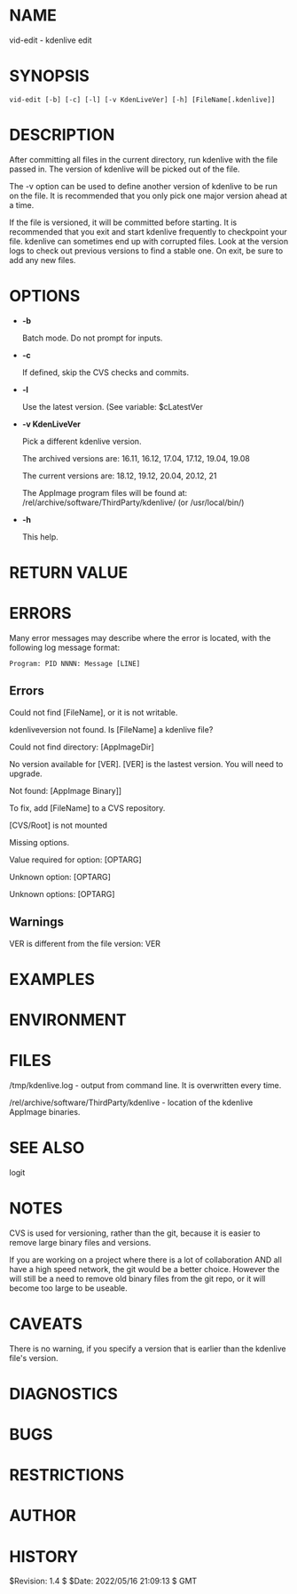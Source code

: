 # NAME

vid-edit - kdenlive edit

# SYNOPSIS

    vid-edit [-b] [-c] [-l] [-v KdenLiveVer] [-h] [FileName[.kdenlive]]

# DESCRIPTION

After committing all files in the current directory, run kdenlive with
the file passed in. The version of kdenlive will be picked out of the file.

The -v option can be used to define another version of kdenlive to be run on
the file. It is recommended that you only pick one major version ahead at a
time.

If the file is versioned, it will be committed before starting.  It is
recommended that you exit and start kdenlive frequently to checkpoint
your file.  kdenlive can sometimes end up with corrupted files. Look
at the version logs to check out previous versions to find a stable
one.  On exit, be sure to add any new files.

# OPTIONS

- **-b**

    Batch mode. Do not prompt for inputs.

- **-c**

    If defined, skip the CVS  checks and commits.

- **-l**

    Use the latest version. (See variable: $cLatestVer

- **-v KdenLiveVer**

    Pick a different kdenlive version. 

    The archived versions are: 16.11, 16.12, 17.04, 17.12, 19.04, 19.08

    The current versions are: 18.12,  19.12, 20.04, 20.12, 21

    The AppImage program files will be found at:
    /rel/archive/software/ThirdParty/kdenlive/ (or /usr/local/bin/)

- **-h**

    This help.

# RETURN VALUE

# ERRORS

Many error messages may describe where the error is located, with the
following log message format:

    Program: PID NNNN: Message [LINE]

## Errors

Could not find \[FileName\], or it is not writable.

kdenliveversion not found. Is \[FileName\] a kdenlive file?

Could not find directory: \[AppImageDir\]

No version available for \[VER\]. \[VER\] is the lastest version. You will need to upgrade.

Not found: \[AppImage Binary\]\]

To fix, add \[FileName\] to a CVS repository.

\[CVS/Root\] is not mounted

Missing options.

Value required for option: \[OPTARG\]

Unknown option: \[OPTARG\]

Unknown options: \[OPTARG\]

## Warnings

VER is different from the file version: VER

# EXAMPLES

# ENVIRONMENT

# FILES

/tmp/kdenlive.log - output from command line. It is overwritten every time.

/rel/archive/software/ThirdParty/kdenlive - location of the kdenlive
AppImage binaries.

# SEE ALSO

logit

# NOTES

CVS is used for versioning, rather than the git, because it is easier to
remove large binary files and versions.

If you are working on a project where there is a lot of collaboration
AND all have a high speed network, the git would be a better
choice. However the will still be a need to remove old binary files
from the git repo, or it will become too large to be useable.

# CAVEATS

There is no warning, if you specify a version that is earlier than the
kdenlive file's version.

# DIAGNOSTICS

# BUGS

# RESTRICTIONS

# AUTHOR

# HISTORY

$Revision: 1.4 $ $Date: 2022/05/16 21:09:13 $ GMT 
